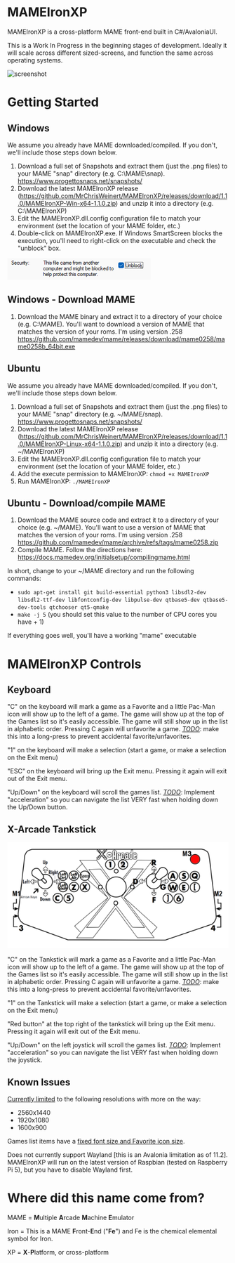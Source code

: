 # MAMEIronXP
MAMEIronXP is a cross-platform MAME front-end built in C#/AvaloniaUI.

This is a Work In Progress in the beginning stages of development.
Ideally it will scale across different sized-screens, and function the same across operating systems.

![screenshot](https://github.com/MrChrisWeinert/MAMEIronXP/blob/main/Assets/Animation.gif?raw=true)

# Getting Started
## Windows
We assume you already have MAME downloaded/compiled. If you don't, we'll include those steps down below.
1) Download a full set of Snapshots and extract them (just the .png files) to your MAME "snap" directory (e.g. C:\MAME\snap). https://www.progettosnaps.net/snapshots/
2) Download the latest MAMEIronXP release (https://github.com/MrChrisWeinert/MAMEIronXP/releases/download/1.1.0/MAMEIronXP-Win-x64-1.1.0.zip) and unzip it into a directory (e.g. C:\MAMEIronXP)
3) Edit the MAMEIronXP.dll.config configuration file to match your environment (set the location of your MAME folder, etc.)
4) Double-click on MAMEIronXP.exe. If Windows SmartScreen blocks the execution, you'll need to right-click on the executable and check the "unblock" box.

![screenshot](https://github.com/MrChrisWeinert/MAMEIronXP/blob/main/Assets/SmartScreen.png?raw=true)


## Windows - Download MAME
1) Download the MAME binary and extract it to a directory of your choice (e.g. C:\MAME). You'll want to download a version of MAME that matches the version of your roms. I'm using version .258
https://github.com/mamedev/mame/releases/download/mame0258/mame0258b_64bit.exe

## Ubuntu
We assume you already have MAME downloaded/compiled. If you don't, we'll include those steps down below.
1) Download a full set of Snapshots and extract them (just the .png files) to your MAME "snap" directory (e.g. ~/MAME/snap). https://www.progettosnaps.net/snapshots/
2) Download the latest MAMEIronXP release (https://github.com/MrChrisWeinert/MAMEIronXP/releases/download/1.1.0/MAMEIronXP-Linux-x64-1.1.0.zip) and unzip it into a directory (e.g. ~/MAMEIronXP)
3) Edit the MAMEIronXP.dll.config configuration file to match your environment (set the location of your MAME folder, etc.)
4) Add the execute permission to MAMEIronXP: ```chmod +x MAMEIronXP```
5) Run MAMEIronXP: ```./MAMEIronXP```

## Ubuntu - Download/compile MAME
1) Download the MAME source code and extract it to a directory of your choice (e.g. ~/MAME). You'll want to use a version of MAME that matches the version of your roms. I'm using version .258
https://github.com/mamedev/mame/archive/refs/tags/mame0258.zip
2) Compile MAME. Follow the directions here: https://docs.mamedev.org/initialsetup/compilingmame.html 

In short, change to your ~/MAME directory and run the following commands:
  -  ```sudo apt-get install git build-essential python3 libsdl2-dev libsdl2-ttf-dev libfontconfig-dev libpulse-dev qtbase5-dev qtbase5-dev-tools qtchooser qt5-qmake```
  -  ```make -j 5``` (you should set this value to the number of CPU cores you have + 1)
 

  If everything goes well, you'll have a working "mame" executable


# MAMEIronXP Controls
## Keyboard
"C" on the keyboard will mark a game as a Favorite and a little Pac-Man icon will show up to the left of a game. The game will show up at the top of the Games list so it's easily accessible. The game will still show up in the list in alphabetic order. Pressing C again will unfavorite a game.
[_TODO_](https://github.com/MrChrisWeinert/MAMEIronXP/issues/12): make this into a long-press to prevent accidental favorite/unfavorites.

"1" on the keyboard will make a selection (start a game, or make a selection on the Exit menu)

"ESC" on the keyboard will bring up the Exit menu. Pressing it again will exit out of the Exit menu.

"Up/Down" on the keyboard will scroll the games list.
[_TODO_](https://github.com/MrChrisWeinert/MAMEIronXP/issues/13): Implement "acceleration" so you can navigate the list VERY fast when holding down the Up/Down button.


## X-Arcade Tankstick
![screenshot](https://github.com/MrChrisWeinert/MAMEIronXP/blob/main/Assets/X-Arcade-Tankstick.png?raw=true)

"C" on the Tankstick will mark a game as a Favorite and a little Pac-Man icon will show up to the left of a game. The game will show up at the top of the Games list so it's easily accessible. The game will still show up in the list in alphabetic order. Pressing C again will unfavorite a game.
[_TODO_](https://github.com/MrChrisWeinert/MAMEIronXP/issues/12): make this into a long-press to prevent accidental favorite/unfavorites.

"1" on the Tankstick will make a selection (start a game, or make a selection on the Exit menu)

"Red button" at the top right of the tankstick will bring up the Exit menu. Pressing it again will exit out of the Exit menu.

"Up/Down" on the left joystick will scroll the games list.
[_TODO_](https://github.com/MrChrisWeinert/MAMEIronXP/issues/13): Implement "acceleration" so you can navigate the list VERY fast when holding down the joystick.


## Known Issues
[Currently limited](https://github.com/MrChrisWeinert/MAMEIronXP/issues/7) to the following resolutions with more on the way:
- 2560x1440
- 1920x1080
- 1600x900


Games list items have a [fixed font size and Favorite icon size](https://github.com/MrChrisWeinert/MAMEIronXP/issues/7).

Does not currently support Wayland [this is an Avalonia limitation as of 11.2]. MAMEIronXP will run on the latest version of Raspbian (tested on Raspberry Pi 5), but you have to disable Wayland first.


# Where did this name come from?
MAME = **M**ultiple **A**rcade **M**achine **E**mulator

Iron = This is a MAME **F**ront-**E**nd ("**Fe**") and Fe is the chemical elemental symbol for Iron.

XP = **X**-**P**latform, or cross-platform
